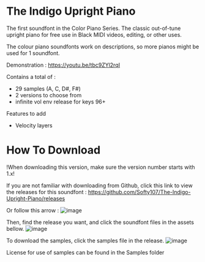 # The Indigo Upright Piano
The first soundfont in the Color Piano Series.
The classic out-of-tune upright piano for free use in Black MIDI videos, editing, or other uses.

The colour piano soundfonts work on descriptions, so more pianos might be used for 1 soundfont.

Demonstration : https://youtu.be/tbc9ZYl2rqI

Contains a total of :
- 29 samples (A, C, D#, F#)
- 2 versions to choose from
- infinite vol env release for keys 96+

Features to add
- Velocity layers

# How To Download
!When downloading this version, make sure the version number starts with 1.x!

If you are not familiar with downloading from Github, click this link to view the releases for this soundfont :
https://github.com/Softy107/The-Indigo-Upright-Piano/releases

Or follow this arrow : 
![image](https://github.com/Softy107/The-Indigo-Upright-Piano/assets/103595729/7f15b1d9-d86b-4498-9ab0-b93dd3ad3058)

Then, find the release you want, and click the soundfont files in the assets bellow.
![image](https://github.com/Softy107/The-Indigo-Upright-Piano/assets/103595729/a92492f5-5610-4a9c-8cb6-b34fd1394fad)

To download the samples, click the samples file in the release.
![image](https://github.com/Softy107/The-Indigo-Upright-Piano/assets/103595729/a2bfd7bf-7433-4cdf-80ac-8badf5ba8aee)


License for use of samples can be found in the Samples folder
